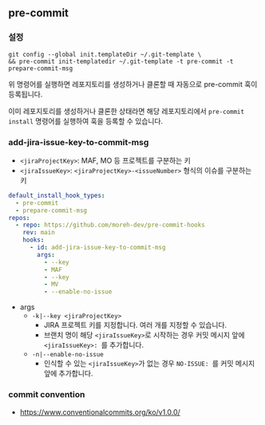 ## pre-commit

### 설정

```shell
git config --global init.templateDir ~/.git-template \
&& pre-commit init-templatedir ~/.git-template -t pre-commit -t prepare-commit-msg
```

위 명령어를 실행하면 레포지토리를 생성하거나 클론할 때 자동으로 pre-commit 훅이 등록됩니다.

이미 레포지토리를 생성하거나 클론한 상태라면 해당 레포지토리에서 `pre-commit install` 명령어를 실행하여 훅을 등록할 수 있습니다.

### add-jira-issue-key-to-commit-msg

- `<jiraProjectKey>`: MAF, MO 등 프로젝트를 구분하는 키
- `<jiraIssueKey>`: `<jiraProjectKey>-<issueNumber>` 형식의 이슈를 구분하는 키

```yaml
default_install_hook_types:
  - pre-commit
  - prepare-commit-msg
repos:
  - repo: https://github.com/moreh-dev/pre-commit-hooks
    rev: main
    hooks:
      - id: add-jira-issue-key-to-commit-msg
        args:
          - --key
          - MAF
          - --key
          - MV
          - --enable-no-issue
```

- args
  - `-k|--key <jiraProjectKey>`
    - JIRA 프로젝트 키를 지정합니다. 여러 개를 지정할 수 있습니다.
    - 브랜치 명이 해당 `<jiraIssueKey>`로 시작하는 경우 커밋 메시지 앞에 `<jiraIssueKey>: `를 추가합니다.
  - `-n|--enable-no-issue`
    - 인식할 수 있는 `<jiraIssueKey>`가 없는 경우 `NO-ISSUE: `를 커밋 메시지 앞에 추가합니다.

### commit convention

- https://www.conventionalcommits.org/ko/v1.0.0/
